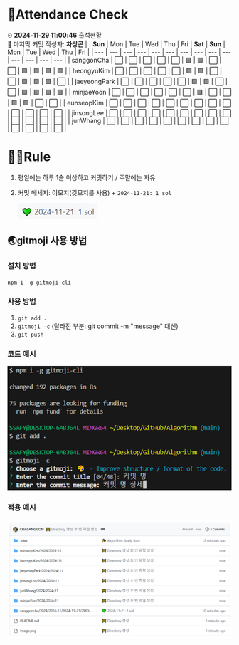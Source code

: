 <!-- Attendance Section -->
# 📅Attendance Check

⏲ **2024-11-29 11:00:46** 출석현황<br>📝 마지막 커밋 작성자: **차상곤**
|   | **Sun** | Mon | Tue | Wed | Thu | Fri | **Sat** | **Sun** | Mon | Tue | Wed | Thu | Fri |
| --- | --- | --- | --- | --- | --- | --- | --- | --- | --- | --- | --- | --- | --- |
| sanggonCha | ⬜ | ⬜ | ⬜ | ⬜ | ⬜ | 🟩 | 🟩 | ⬜ | ⬜ | 🟩 | 🟩 | 🟩 | 🟩 |
| heongyuKim | ⬜ | ⬜ | ⬜ | ⬜ | ⬜ | 🟩 | 🟩 | ⬜ | ⬜ | 🟩 | 🟩 | 🟩 | ⬜ |
| jaeyeongPark | ⬜ | ⬜ | ⬜ | ⬜ | ⬜ | 🟩 | 🟩 | ⬜ | ⬜ | 🟩 | 🟩 | 🟩 | 🟩 |
| minjaeYoon | ⬜ | ⬜ | ⬜ | ⬜ | ⬜ | ⬜ | 🟩 | ⬜ | ⬜ | 🟩 | 🟩 | ⬜ | ⬜ |
| eunseopKim | ⬜ | ⬜ | ⬜ | ⬜ | ⬜ | ⬜ | ⬜ | ⬜ | ⬜ | ⬜ | ⬜ | ⬜ | ⬜ |
| jinsongLee | ⬜ | ⬜ | ⬜ | ⬜ | ⬜ | ⬜ | ⬜ | ⬜ | ⬜ | ⬜ | ⬜ | ⬜ | ⬜ |
| junWhang | ⬜ | ⬜ | ⬜ | ⬜ | ⬜ | ⬜ | ⬜ | ⬜ | ⬜ | ⬜ | ⬜ | ⬜ | ⬜ |

<!-- Rules Section -->
# 🏳‍🌈Rule
1. 평일에는 하루 1솔 이상하고 커밋하기 / 주말에는 자유
2. 커밋 메세지: 이모지(깃모지를 사용) +  `2024-11-21: 1 sol`

    ![alt text](images/image-2.png)


## 🌏gitmoji 사용 방법
### 설치 방법
`npm i -g gitmoji-cli`

### 사용 방법
1. `git add .`
2. `gitmoji -c` (달라진 부분: git commit -m "message" 대신)
3. `git push`

### 코드 예시
![alt text](images/image.png)

### 적용 예시
![alt text](images/image-1.png)
